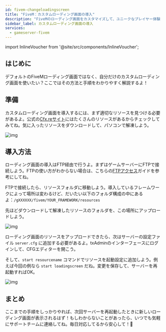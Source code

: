 ```yaml
---
id: fivem-changeloadingscreen
title: "FiveM：カスタムローディング画面の導入"
description: "FiveMのローディング画面をカスタマイズして、ユニークなプレイヤー体験を作り出し、サーバーの見た目をアップグレードしよう → 今すぐチェック"
sidebar_label: カスタムローディング画面の導入
services:
  - gameserver-fivem
---
```


import InlineVoucher from '@site/src/components/InlineVoucher';



## はじめに

デフォルトのFiveMローディング画面ではなく、自分だけのカスタムローディング画面を使いたい？ここではその方法と手順をわかりやすく解説するよ！

<InlineVoucher />



## 準備

カスタムローディング画面を導入するには、まず適切なリソースを見つける必要があるよ。公式の[Cfx.reサイト](https://forum.cfx.re/c/releases/7)にはたくさんのリソースがあるからチェックしてみてね。気に入ったリソースをダウンロードして、パソコンで解凍しよう。

![img](https://screensaver01.zap-hosting.com/index.php/s/zZKWWMWCJPqKonj/preview)



## 導入方法

ローディング画面の導入はFTP経由で行うよ。まずはゲームサーバーにFTPで接続しよう。FTPの使い方がわからない場合は、こちらの[FTPアクセス](gameserver-ftpaccess.md)ガイドを参考にしてね。

FTPで接続したら、リソースフォルダに移動しよう。導入しているフレームワークによって場所は変わるけど、だいたい以下のフォルダ構成の中にあるよ：`/gXXXXXX/fivem/YOUR_FRAMEWORK/resources`

先ほどダウンロードして解凍したリソースのフォルダを、この場所にアップロードしよう。

![img](https://screensaver01.zap-hosting.com/index.php/s/qkYBKoMox94EEWK/download)



ローディング画面のリソースをアップロードできたら、次はサーバーの設定ファイル `server.cfg` に追加する必要があるよ。txAdminのインターフェースにログインして、CFGエディターを開こう。

そして、`start resourcename` コマンドでリソースを起動設定に追加しよう。例えば今回の例なら `start loadingscreen` だね。変更を保存して、サーバーを再起動すればOK。

![img](https://screensaver01.zap-hosting.com/index.php/s/gxniiKj3HmLGeEE/preview)







## まとめ

ここまでの手順をしっかりやれば、次回サーバーを再起動したときに新しいローディング画面が表示されるはず！もしわからないことがあったら、いつでも気軽にサポートチームに連絡してね。毎日対応してるから安心して！🙂

<InlineVoucher />